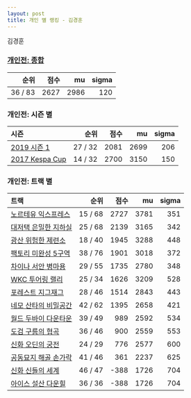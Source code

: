 ```yaml
---
layout: post
title: 개인 별 랭킹 - 김경훈
---
```


김경훈

### [개인전: 종합](../singles-full)

| 순위 | 점수 | mu | sigma |
|---:|---:|---:|---:|
| 36 / 83 | 2627 | 2986 | 120 |

### 개인전: 시즌 별

| 시즌 | 순위 | 점수 | mu | sigma |
|:---|---:|---:|---:|---:|
| [2019 시즌 1](../s2019_1) | 27 / 32 | 2081 | 2699 | 206 |
| [2017 Kespa Cup](../s2017_2) | 14 / 32 | 2700 | 3150 | 150 |

### 개인전: 트랙 별

| 트랙 | 순위 | 점수 | mu | sigma |
|:---|---:|---:|---:|---:|
| [노르테유 익스프레스](../noex) | 15 / 68 | 2727 | 3781 | 351 |
| [대저택 은밀한 지하실](../jeotaek) | 25 / 68 | 2139 | 3165 | 342 |
| [광산 위험한 제련소](../jeryeonso) | 18 / 40 | 1945 | 3288 | 448 |
| [팩토리 미완성 5구역](../district5) | 38 / 76 | 1901 | 3018 | 372 |
| [차이나 서안 병마용](../byeongma) | 29 / 55 | 1735 | 2780 | 348 |
| [WKC 투어링 랠리](../rally) | 25 / 34 | 1626 | 3209 | 528 |
| [포레스트 지그재그](../zigzag) | 28 / 46 | 1514 | 2843 | 443 |
| [네모 산타의 비밀공간](../santa) | 42 / 62 | 1395 | 2658 | 421 |
| [월드 두바이 다운타운](../dubai) | 39 / 49 | 989 | 2592 | 534 |
| [도검 구름의 협곡](../hyupgog) | 36 / 46 | 900 | 2559 | 553 |
| [신화 오딘의 궁전](../odin) | 24 / 29 | 776 | 2577 | 600 |
| [공동묘지 해골 손가락](../haeson) | 41 / 46 | 361 | 2237 | 625 |
| [신화 신들의 세계](../shinsegye) | 46 / 47 | -388 | 1726 | 704 |
| [아이스 설산 다운힐](../seolsan) | 36 / 36 | -388 | 1726 | 704 |
